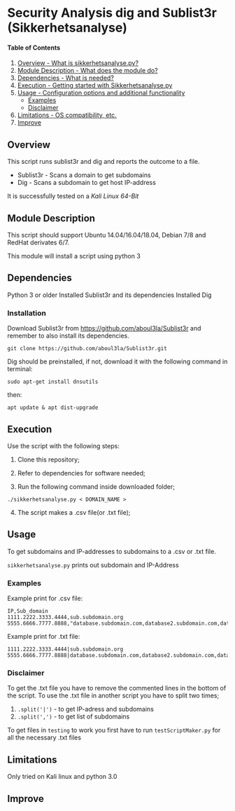 # Security Analysis dig and Sublist3r (Sikkerhetsanalyse)

#### Table of Contents

1. [Overview - What is sikkerhetsanalyse.py?](#overview)
1. [Module Description - What does the module do?](#module-description)
1. [Dependencies - What is needed?](#dependencies)
1. [Execution - Getting started with Sikkerhetsanalyse.py](#execution)
1. [Usage - Configuration options and additional functionality](#usage)
    * [Examples](#examples)
    * [Disclaimer](#disclaimer)
1. [Limitations - OS compatibility, etc.](#limitations)
1. [Improve](#improve)

## Overview

This script runs sublist3r and dig and reports the outcome to a file.
 * Sublist3r - Scans a domain to get subdomains
 * Dig - Scans a subdomain to get host IP-address

It is successfully tested on a _Kali Linux 64-Bit_

## Module Description

This script should support Ubuntu 14.04/16.04/18.04, Debian 7/8 and RedHat derivates 6/7.

This module will install a script using python 3

## Dependencies  
  
Python 3 or older
Installed Sublist3r and its dependencies
Installed Dig

### Installation

Download Sublist3r from https://github.com/aboul3la/Sublist3r and remember to also install its dependencies.
```
git clone https://github.com/aboul3la/Sublist3r.git 
```

Dig should be preinstalled, if not, download it with the following command in terminal:
```
sudo apt-get install dnsutils
```
then:
```
apt update & apt dist-upgrade
```


## Execution

Use the script with the following steps:
1. Clone this repository;

2. Refer to dependencies for software needed;

3. Run the following command inside downloaded folder;

```
./sikkerhetsanalyse.py < DOMAIN_NAME >
```
4. The script makes a .csv file(or .txt file);


## Usage

To get subdomains and IP-addresses to subdomains to a .csv or .txt file.

`sikkerhetsanalyse.py` prints out subdomain and IP-Address

### Examples
Example print for .csv file:
```
IP,Sub_domain
1111.2222.3333.4444,sub.subdomain.org
5555.6666.7777.8888,"database.subdomain.com,database2.subdomain.com,database3.subdomain.com"
```

Example print for .txt file:
```
1111.2222.3333.4444|sub.subdomain.org
5555.6666.7777.8888|database.subdomain.com,database2.subdomain.com,database3.subdomain.com
```

### Disclaimer

To get the .txt file you have to remove the commented lines in the bottom of the script.
To use the .txt file in another script you have to split two times;
1. `.split('|')` - to get IP-adress and subdomains
2. `.split(',')` - to get list of subdomains


To get files in `testing` to work you first have to run `testScriptMaker.py` for all the necessary .txt files

## Limitations

Only tried on Kali linux and python 3.0

## Improve

